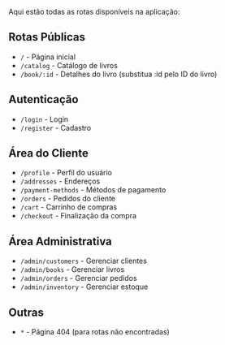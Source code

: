 Aqui estão todas as rotas disponíveis na aplicação:

## Rotas Públicas
- `/` - Página inicial
- `/catalog` - Catálogo de livros
- `/book/:id` - Detalhes do livro (substitua :id pelo ID do livro)

## Autenticação
- `/login` - Login
- `/register` - Cadastro

## Área do Cliente
- `/profile` - Perfil do usuário
- `/addresses` - Endereços
- `/payment-methods` - Métodos de pagamento
- `/orders` - Pedidos do cliente
- `/cart` - Carrinho de compras
- `/checkout` - Finalização da compra

## Área Administrativa
- `/admin/customers` - Gerenciar clientes
- `/admin/books` - Gerenciar livros
- `/admin/orders` - Gerenciar pedidos
- `/admin/inventory` - Gerenciar estoque

## Outras
- `*` - Página 404 (para rotas não encontradas)
